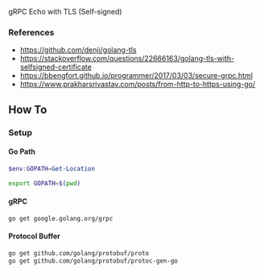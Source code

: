 
gRPC Echo with TLS (Self-signed)

### References

* https://github.com/denji/golang-tls
* https://stackoverflow.com/questions/22666163/golang-tls-with-selfsigned-certificate
* https://bbengfort.github.io/programmer/2017/03/03/secure-grpc.html
* https://www.prakharsrivastav.com/posts/from-http-to-https-using-go/

## How To

### Setup

#### Go Path

```ps1
$env:GOPATH=Get-Location
```

```bash
export GOPATH=$(pwd)
```

#### gRPC

```
go get google.golang.org/grpc
```

#### Protocol Buffer

```bash
go get github.com/golang/protobuf/proto
go get github.com/golang/protobuf/protoc-gen-go
```
